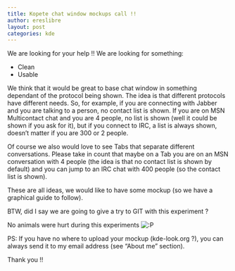 ```yaml
---
title: Kopete chat window mockups call !!
author: ereslibre
layout: post
categories: kde
---
```

We are looking for your help !! We are looking for something:

*   Clean
*   Usable

We think that it would be great to base chat window in something dependant of the protocol being shown. The idea is that different protocols have different needs. So, for example, if you are connecting with Jabber and you are talking to a person, no contact list is shown. If you are on MSN Multicontact chat and you are 4 people, no list is shown (well it could be shown if you ask for it), but if you connect to IRC, a list is always shown, doesn’t matter if you are 300 or 2 people.

Of course we also would love to see Tabs that separate different conversations. Please take in count that maybe on a Tab you are on an MSN conversation with 4 people (the idea is that no contact list is shown by default) and you can jump to an IRC chat with 400 people (so the contact list is shown).

These are all ideas, we would like to have some mockup (so we have a graphical guide to follow).

BTW, did I say we are going to give a try to GIT with this experiment ?

No animals were hurt during this experiments ![:P][1] 

 [1]: http://blog.ereslibre.es/wp-includes/images/smilies/icon_razz.gif

PS: If you have no where to upload your mockup (kde-look.org ?), you can always send it to my email address (see “About me” section).

Thank you !!
